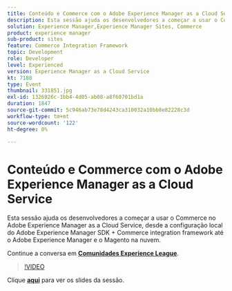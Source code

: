 ```yaml
---
title: Conteúdo e Commerce com o Adobe Experience Manager as a Cloud Service
description: Esta sessão ajuda os desenvolvedores a começar a usar o Commerce no Adobe Experience Manager as a Cloud Service, desde a configuração local do Adobe Experience Manager SDK + Commerce integration framework até o Adobe Experience Manager e o Magento na nuvem. Esta sessão foi entregue como parte do evento Conteúdo do Adobe Developers Live.
solution: Experience Manager,Experience Manager Sites, Commerce
product: experience manager
sub-product: sites
feature: Commerce Integration Framework
topic: Development
role: Developer
level: Experienced
version: Experience Manager as a Cloud Service
kt: 7188
type: Event
thumbnail: 331851.jpg
exl-id: 1326926c-1bb4-4d05-ab08-a8f60701bd1a
duration: 1847
source-git-commit: 5c946ab73e78d4243ca310032a10bb8e82228c3d
workflow-type: tm+mt
source-wordcount: '122'
ht-degree: 0%

---
```


# Conteúdo e Commerce com o Adobe Experience Manager as a Cloud Service

Esta sessão ajuda os desenvolvedores a começar a usar o Commerce no Adobe Experience Manager as a Cloud Service, desde a configuração local do Adobe Experience Manager SDK + Commerce integration framework até o Adobe Experience Manager e o Magento na nuvem.

Continue a conversa em **[Comunidades Experience League](https://adobe.ly/36Yd3v6)**.

>[!VIDEO](https://video.tv.adobe.com/v/3454399/?quality=12&learn=on&hidetitle=true&captions=por_br)

Clique **[aqui](/help/adobe-developers-live/assets/content-commerce.pdf)** para ver os slides da sessão.
